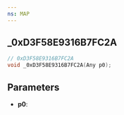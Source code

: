 ```yaml
---
ns: MAP
---
```

## _0xD3F58E9316B7FC2A

```c
// 0xD3F58E9316B7FC2A
void _0xD3F58E9316B7FC2A(Any p0);
```

## Parameters
* **p0**:
